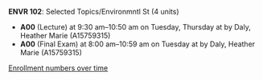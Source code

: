 **ENVR 102**: Selected Topics/Environmntl St (4 units)

- **A00** (Lecture) at 9:30 am–10:50 am on Tuesday, Thursday at   by Daly, Heather Marie (A15759315)
- **A00** (Final Exam) at 8:00 am–10:59 am on Tuesday at   by Daly, Heather Marie (A15759315)

[Enrollment numbers over time](./ENVR102.tsv)
